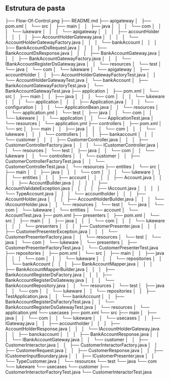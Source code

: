 ## Estrutura de pasta

├── Flow-Of-Control.png
├── README.md
├── apigateway
│   ├── pom.xml
│   └── src
│       ├── main
│       │   ├── java
│       │   │   └── com
│       │   │       └── lukeware
│       │   │           └── apigateway
│       │   │               ├── accountHolder
│       │   │               │   ├── AccountHolderGateway.java
│       │   │               │   └── AccountHolderGatewayFactory.java
│       │   │               └── bankAccount
│       │   │                   ├── BankAccountDsRequest.java
│       │   │                   ├── BankAccountDsResponse.java
│       │   │                   ├── BankAccountGateway.java
│       │   │                   ├── BankAccountGatewayFactory.java
│       │   │                   └── IBankAccountRegisterDsGateway.java
│       │   └── resources
│       └── test
│           └── java
│               └── com
│                   └── lukeware
│                       └── apigateway
│                           ├── accountHolder
│                           │   ├── AccountHolderGatewayFactoryTest.java
│                           │   └── AccountHolderGatewayTest.java
│                           └── bankAccount
│                               ├── BankAccountGatewayFactoryTest.java
│                               └── BankAccountGatewayTest.java
├── application
│   ├── pom.xml
│   └── src
│       ├── main
│       │   ├── java
│       │   │   └── com
│       │   │       └── lukeware
│       │   │           └── application
│       │   │               ├── Application.java
│       │   │               └── configuration
│       │   │                   └── ApplicationBean.java
│       │   └── resources
│       │       └── application.yml
│       └── test
│           ├── java
│           │   └── com
│           │       └── lukeware
│           │           └── application
│           │               └── ApplicationTest.java
│           └── resources
│               └── application.yml
├── controllers
│   ├── pom.xml
│   └── src
│       ├── main
│       │   ├── java
│       │   │   └── com
│       │   │       └── lukeware
│       │   │           └── controllers
│       │   │               ├── bankaccount
│       │   │               └── customer
│       │   │                   ├── CustomerController.java
│       │   │                   ├── CustomerControllerFactory.java
│       │   │                   └── ICustomerController.java
│       │   └── resources
│       └── test
│           ├── java
│           │   └── com
│           │       └── lukeware
│           │           └── controllers
│           │               └── customer
│           │                   ├── CustomerControllerFactoryTest.java
│           │                   └── CustomerControllerTest.java
│           └── resources
├── entities
│   └── src
│       ├── main
│       │   ├── java
│       │   │   └── com
│       │   │       └── lukeware
│       │   │           └── entities
│       │   │               ├── account
│       │   │               │   ├── Account.java
│       │   │               │   ├── AccountBuilder.java
│       │   │               │   ├── AccountValidateException.java
│       │   │               │   ├── IAccount.java
│       │   │               │   └── TypeAccount.java
│       │   │               └── accountholder
│       │   │                   ├── AccountHolder.java
│       │   │                   ├── AccountHolderBuilder.java
│       │   │                   └── IAccountHolder.java
│       │   └── resources
│       └── test
│           └── java
│               └── com
│                   └── lukeware
│                       └── entities
│                           └── account
│                               └── AccountTest.java
├── pom.xml
├── presenters
│   ├── pom.xml
│   └── src
│       ├── main
│       │   ├── java
│       │   │   └── com
│       │   │       └── lukeware
│       │   │           └── presenters
│       │   │               ├── CustomerPresenter.java
│       │   │               ├── CustomerPresenterException.java
│       │   │               └── CustomerPresenterFactory.java
│       │   └── resources
│       └── test
│           └── java
│               └── com
│                   └── lukeware
│                       └── presenters
│                           ├── CustomerPresenterFactoryTest.java
│                           └── CustomerPresenterTest.java
├── repositories
│   ├── pom.xml
│   └── src
│       ├── main
│       │   ├── java
│       │   │   └── com
│       │   │       └── lukeware
│       │   │           └── repositories
│       │   │               └── bankAccount
│       │   │                   ├── BankAccountMapper.java
│       │   │                   ├── BankAccountMapperBuilder.java
│       │   │                   ├── BankAccountRegisterDsFactory.java
│       │   │                   ├── BankAccountRegisterDsGateway.java
│       │   │                   └── BankAccountRepository.java
│       │   └── resources
│       └── test
│           ├── java
│           │   └── com
│           │       └── lukeware
│           │           └── repositories
│           │               ├── TestApplication.java
│           │               └── bankAccount
│           │                   ├── BankAccountRegisterDsFactoryTest.java
│           │                   └── BankAccountRegisterDsGatewayTest.java
│           └── resources
│               └── application.yml
└── usecases
    ├── pom.xml
    └── src
        ├── main
        │   ├── java
        │   │   └── com
        │   │       └── lukeware
        │   │           └── usecases
        │   │               ├── IGateway.java
        │   │               ├── accountholder
        │   │               │   ├── AccountHolderResponse.java
        │   │               │   └── IAccountHolderGateway.java
        │   │               ├── banckaccount
        │   │               │   ├── BankAccountResponse.java
        │   │               │   └── IBankAccountGateway.java
        │   │               └── customer
        │   │                   ├── CustomerInteractor.java
        │   │                   ├── CustomerInteractorFactory.java
        │   │                   ├── CustomerRequest.java
        │   │                   ├── CustomerResponse.java
        │   │                   ├── ICustomerInputBoundary.java
        │   │                   ├── ICustomerPresenter.java
        │   │                   └── TypeCustomer.java
        │   └── resources
        └── test
            └── java
                └── com
                    └── lukeware
                        └── usecases
                            └── customer
                                ├── CustomerInteractorFactoryTest.java
                                └── CustomerInteractorTest.java
```
